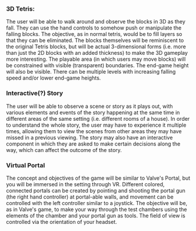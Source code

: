### 3D Tetris:
The user will be able to walk around and observe the blocks in 3D as they fall.  They can use the hand controls to somehow push or manipulate the falling blocks.  The objective, as in normal tetris, would be to fill layers so that they can be eliminated.  The blocks themselves will be reminiscent to the original Tetris blocks, but will be actual 3-dimensional forms (i.e. more than just the 2D blocks with an added thickness) to make the 3D gameplay more interesting.  The playable area (in which users may move blocks) will be constrained with visible (transparent) boundaries.  The end-game height will also be visible.  There can be multiple levels with increasing falling speed and/or lower end-game heights.

### Interactive(?) Story
The user will be able to observe a scene or story as it plays out, with various elements and events of the story happening at the same time in different areas of the same setting (i.e. different rooms of a house).  In order to understand the whole story, the user may have to experience it multiple times, allowing them to view the scenes from other areas they may have missed in a previous viewing.  The story may also have an interactive component in which they are asked to make certain decisions along the way, which can affect the outcome of the story.

### Virtual Portal
The concept and objectives of the game will be similar to Valve's Portal, but you will be immersed in the setting through VR.  Different colored, connected portals can be created by pointing and shooting the portal gun (the right hand controller) at portal-able walls, and movement can be controlled with the left controller similar to a joystick.  The objective will be, as in Valve's game, to make your way through the test chambers using the elements of the chamber and your portal gun as tools.  The field of view is controlled via the orientation of your headset.